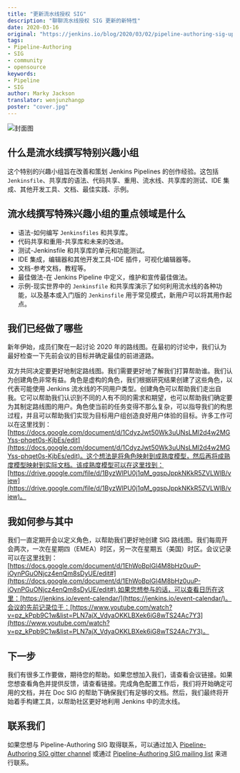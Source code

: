 ```yaml
---
title: "更新流水线授权 SIG"
description: "聊聊流水线授权 SIG 更新的新特性"
date: 2020-03-16
original: "https://jenkins.io/blog/2020/03/02/pipeline-authoring-sig-update/"
tags:
- Pipeline-Authoring
- SIG
- community
- opensource
keywords:
- Pipeline
- SIG
author: Marky Jackson
translator: wenjunzhangp
poster: "cover.jpg"
---
```


![封面图](cover.jpg)

## 什么是流水线撰写特别兴趣小组

这个特别的兴趣小组旨在改善和策划 Jenkins Pipelines 的创作经验。这包括 `Jenkinsfile`、共享库的语法、代码共享、重用、流水线、共享库的测试、IDE 集成、其他开发工具、文档、最佳实践、示例。

## 流水线撰写特殊兴趣小组的重点领域是什么

* 语法-如何编写 `Jenkinsfiles` 和共享库。
* 代码共享和重用-共享库和未来的改进。
* 测试-Jenkinsfile 和共享库的单元和功能测试。
* IDE 集成，编辑器和其他开发工具-IDE 插件，可视化编辑器等。
* 文档-参考文档，教程等。
* 最佳做法-在 Jenkins Pipeline 中定义，维护和宣传最佳做法。
* 示例-现实世界中的 `Jenkinsfile` 和共享库演示了如何利用流水线的各种功能，以及基本或入门版的 `Jenkinsfile` 用于常见模式，新用户可以将其用作起点。

## 我们已经做了哪些

新年伊始，成员们聚在一起讨论 2020 年的路线图。在最初的讨论中，我们认为最好检查一下先前会议的目标并确定最佳的前进道路。

双方共同决定要更好地制定路线图。我们需要更好地了解我们打算帮助谁。我们认为创建角色非常有益。角色是虚构的角色，我们根据研究结果创建了这些角色，以代表可能使用 Jenkins 流水线的不同用户类型。创建角色可以帮助我们走出自我。它可以帮助我们认识到不同的人有不同的需求和期望，也可以帮助我们确定要为其制定路线图的用户。角色使当前的任务变得不那么复杂，可以指导我们的构思过程，并且可以帮助我们实现为目标用户组创造良好用户体验的目标。许多工作可以在这里找到：[https://docs.google.com/document/d/1CdyzJwt50Wk3uUNsLMl2d4w2MGYss-phqet0s-KjbEs/edit](https://docs.google.com/document/d/1CdyzJwt50Wk3uUNsLMl2d4w2MGYss-phqet0s-KjbEs/edit)。这个想法是将角色映射到成熟度模型，然后再将成熟度模型映射到实际文档。该成熟度模型可以在这里找到：[https://drive.google.com/file/d/1ByzWlPU0j1qM_gqspJppkNKkR5ZVLWlB/view](https://drive.google.com/file/d/1ByzWlPU0j1qM_gqspJppkNKkR5ZVLWlB/view)。

## 我如何参与其中

我们一直定期开会以定义角色，以帮助我们更好地创建 SIG 路线图。我们每周开会两次，一次在星期四（EMEA）时区，另一次在星期五（美国）时区。会议记录可以在这里找到：[https://docs.google.com/document/d/1EhWoBplGl4M8bHz0uuP-iOynPGuONjcz4enQm8sDyUE/edit#](https://docs.google.com/document/d/1EhWoBplGl4M8bHz0uuP-iOynPGuONjcz4enQm8sDyUE/edit#),如果您想参与的话，可以查看日历在这里：[https://jenkins.io/event-calendar/](https://jenkins.io/event-calendar/)。会议的先前记录位于：[https://www.youtube.com/watch?v=pz_kPpb9C1w&list=PLN7ajX_VdyaOKKLBXek6iG8wTS24Ac7Y3](https://www.youtube.com/watch?v=pz_kPpb9C1w&list=PLN7ajX_VdyaOKKLBXek6iG8wTS24Ac7Y3)。

## 下一步

我们有很多工作要做，期待您的帮助。如果您想加入我们，请查看会议链接。如果您想查看角色并提供反馈，请查看链接。完成角色配置工作后，我们将开始确定可用的文档，并在 Doc SIG 的帮助下确保我们有足够的文档。然后，我们最终将开始着手构建工具，以帮助社区更好地利用 Jenkins 中的流水线。

## 联系我们

如果您想与 Pipeline-Authoring SIG 取得联系，可以通过加入 [Pipeline-Authoring SIG gitter channel](https://gitter.im/jenkinsci/pipeline-authoring-sig/) 或通过 [Pipeline-Authoring SIG mailing list](https://groups.google.com/forum/#!forum/jenkins-pipeline-authoring-sig/) 来进行联系。